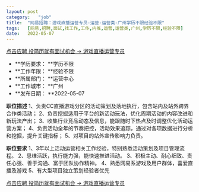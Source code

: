 ```yaml
---
layout:	post
category:	"job"
title:	"网易招聘：游戏直播运营专员-运营-运营类-广州学历不限经验不限"
tags:	[网易,招聘,面试,找工作,工作,内推,运营,运营类,广州,学历不限,经验不限]
date:	2022-05-07
---
```


[点击应聘 投简历就有面试机会 -> 游戏直播运营专员](http://mobile.bole.netease.com/bole/boleDetail?id=20893&employeeId=346f03c3cda5f04c&key=all)



- **学历要求： **学历不限
- **工作年限： **经验不限
- **所属部门： **运营中心
- **工作城市： **广州
- **发布日期： **2022-05-07



**职位描述**
1、负责CC直播游戏分区的活动策划及落地执行，包含站内及站外跨界合作类活动；
2、负责挖掘适用于平台的新活动玩法，优化周期活动的内容改进和新玩法产出；
3、收集行业竞品动态及信息，能跟随时下热点及时调整优化活动运营方案；
4、负责活动全年的节奏把控，活动效果追踪，通过对各项数据进行分析和挖掘，提升关键指标；
5、对项目的站外宣传影响力负责。



**职位要求**
1、3年以上活动运营相关工作经验，特别熟悉活动策划及项目管理流程。
2、思维活跃，执行能力强，能快速推进活动。
3、积极主动、耐心细致、责任心强、善于沟通、富于团队协作精神。
4、熟悉网易系游戏及用户群体，喜爱直播及游戏
5、有大型项目独立策划经验者优先



[点击应聘 投简历就有面试机会 -> 游戏直播运营专员](http://mobile.bole.netease.com/bole/boleDetail?id=20893&employeeId=346f03c3cda5f04c&key=all)